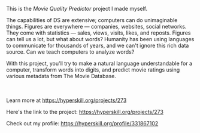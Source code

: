 This is the *Movie Quality Predictor* project I made myself.


<p>The capabilities of DS are extensive; computers can do unimaginable things. Figures are everywhere &mdash; companies, websites, social networks. They come with statistics &mdash; sales, views, visits, likes, and reposts. Figures can tell us a lot, but what about words? Humanity has been using languages to communicate for thousands of years, and we can&#39;t ignore this rich data source. Can we teach computers to analyze words?</p>

<p>With this project, you&#39;ll try to make a natural language understandable for a computer, transform words into digits, and predict movie ratings using various metadata from The Movie Database.</p><br/><br/>Learn more at <a href="https://hyperskill.org/projects/273?utm_source=ide&utm_medium=ide&utm_campaign=ide&utm_content=project-card">https://hyperskill.org/projects/273</a>

Here's the link to the project: https://hyperskill.org/projects/273

Check out my profile: https://hyperskill.org/profile/331867102